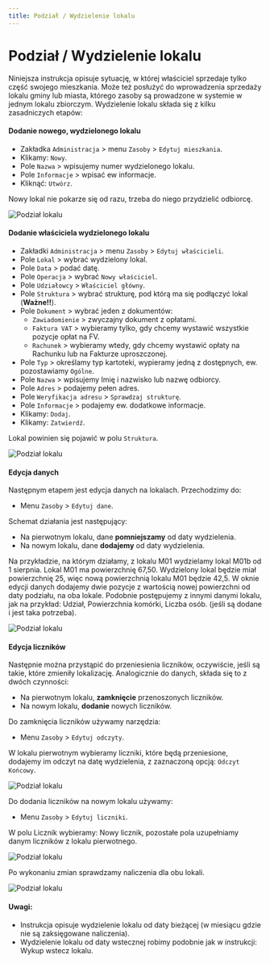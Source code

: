 ```yaml
---
title: Podział / Wydzielenie lokalu
---
```


# Podział / Wydzielenie lokalu

Niniejsza instrukcja opisuje sytuację, w której właściciel sprzedaje tylko część swojego mieszkania. Może też posłużyć do wprowadzenia sprzedaży lokalu gminy lub miasta, którego zasoby są prowadzone w systemie w jednym lokalu zbiorczym. Wydzielenie lokalu składa się z kilku zasadniczych etapów:

#### Dodanie nowego, wydzielonego lokalu

- Zakładka `Administracja` > menu `Zasoby` > `Edytuj mieszkania`.
- Klikamy: `Nowy`.
- Pole `Nazwa` > wpisujemy numer wydzielonego lokalu. 
- Pole `Informacje` > wpisać ew informacje.
- Kliknąć: `Utwórz`.

Nowy lokal nie pokarze się od razu, trzeba do niego przydzielić odbiorcę.

![Podział lokalu](podziallokalu0.gif)

#### Dodanie właściciela wydzielonego lokalu

- Zakładki `Administracja` > menu `Zasoby` > `Edytuj właścicieli`.
- Pole `Lokal` > wybrać wydzielony lokal.
- Pole `Data` > podać datę.
- Pole `Operacja` > wybrać `Nowy właściciel`.
- Pole `Udziałowcy` > `Właściciel główny`.
- Pole `Struktura` > wybrać strukturę, pod którą ma się podłączyć lokal (**Ważne!!**).
- Pole `Dokument` > wybrać jeden z dokumentów:
  - `Zawiadomienie` > zwyczajny dokument z opłatami.
  - `Faktura VAT` > wybieramy tylko, gdy chcemy wystawić wszystkie pozycje opłat na FV.
  - `Rachunek` > wybieramy wtedy, gdy chcemy wystawić opłaty na Rachunku lub na Fakturze uproszczonej.
- Pole `Typ` > określamy typ kartoteki, wypieramy jedną z dostępnych, ew. pozostawiamy `Ogólne`.
- Pole `Nazwa` > wpisujemy Imię i nazwisko lub nazwę odbiorcy.
- Pole `Adres` > podajemy pełen adres.
- Pole `Weryfikacja adresu` > `Sprawdzaj strukturę`.
- Pole `Informacje` > podajemy ew. dodatkowe informacje.
- Klikamy: `Dodaj`.
- Klikamy: `Zatwierdź`.

Lokal powinien się pojawić w polu `Struktura`.

![Podział lokalu](podziallokalu1.gif)

#### Edycja danych

Następnym etapem jest edycja danych na lokalach. Przechodzimy do:

-  Menu `Zasoby` > `Edytuj dane`. 

Schemat działania jest następujący:

- Na pierwotnym lokalu, dane **pomniejszamy** od daty wydzielenia.
- Na nowym lokalu, dane **dodajemy** od daty wydzielenia.

Na przykładzie, na którym działamy, z lokalu M01 wydzielamy lokal M01b od 1 sierpnia. Lokal M01 ma powierzchnię 67,50. Wydzielony lokal będzie miał powierzchnię 25, więc nową powierzchnią lokalu M01 będzie 42,5. W oknie edycji danych dodajemy dwie pozycje z wartością nowej powierzchni od daty podziału, na oba lokale. Podobnie postępujemy z innymi danymi lokalu, jak na przykład: Udział, Powierzchnia komórki, Liczba osób. (jeśli są dodane i jest taka potrzeba).

![Podział lokalu](podziallokalu2.gif)

#### Edycja liczników

Następnie można przystąpić do przeniesienia liczników, oczywiście, jeśli są takie, które zmieniły lokalizację. Analogicznie do danych, składa się to z dwóch czynności:

- Na pierwotnym lokalu, **zamknięcie** przenoszonych liczników.
- Na nowym lokalu, **dodanie** nowych liczników.

Do zamknięcia liczników używamy narzędzia:

- Menu `Zasoby` > `Edytuj odczyty`.

W lokalu pierwotnym wybieramy liczniki, które będą przeniesione, dodajemy im odczyt na datę wydzielenia, z zaznaczoną opcją: `Odczyt Końcowy`.

![Podział lokalu](podziallokalu3.gif)

Do dodania liczników na nowym lokalu używamy:

- Menu `Zasoby` > `Edytuj liczniki`.

W polu Licznik wybieramy: Nowy licznik, pozostałe pola uzupełniamy danym liczników z lokalu pierwotnego.

![Podział lokalu](podziallokalu4.gif)

Po wykonaniu zmian sprawdzamy naliczenia dla obu lokali.

![Podział lokalu](podziallokalu5.gif)

#### Uwagi:

- Instrukcja opisuje wydzielenie lokalu od daty bieżącej (w miesiącu gdzie nie są zaksięgowane naliczenia).
- Wydzielenie lokalu od daty wstecznej robimy podobnie jak w instrukcji: Wykup wstecz lokalu.